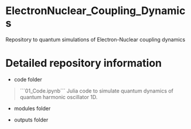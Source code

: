 # ElectronNuclear_Coupling_Dynamics
Repository to quantum simulations of Electron-Nuclear coupling dynamics


# Detailed repository information


+ code folder

> ´´´01_Code.ipynb´´´ Julia code to simulate quantum dynamics of quantum harmonic oscillator 1D.

+ modules folder

+ outputs folder